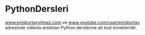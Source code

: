 # PythonDersleri
www.eniskurtayyilmaz.com ve www.youtube.com/user/eniskurtay adresinde videolu anlatılan Python derslerine ait kod örnekleridir.
